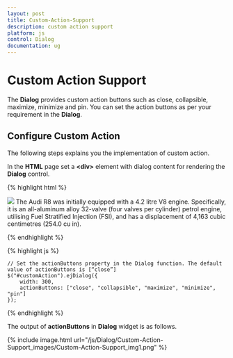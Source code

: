 ```yaml
---
layout: post
title: Custom-Action-Support
description: custom action support
platform: js
control: Dialog
documentation: ug
---
```


# Custom Action Support

The **Dialog** provides custom action buttons such as close, collapsible, maximize, minimize and pin. You can set the action buttons as per your requirement in the **Dialog**.

## Configure Custom Action

The following steps explains you the implementation of custom action. 

In the **HTML** page set a **&lt;div&gt;** element with dialog content for rendering the **Dialog** control. 

{% highlight html %}

<div id="customAction" title="Audi-R8">
   <img src="Content/images/r8-coupe.png" />
   The Audi R8 was initially equipped with a 4.2 litre V8 engine. Specifically, it is an all-aluminum alloy 32-valve (four valves per cylinder) petrol engine, utilising Fuel Stratified Injection (FSI), and has a displacement of 4,163 cubic centimetres (254.0 cu in).
</div>



{% endhighlight %}

{% highlight js %}

    // Set the actionButtons property in the Dialog function. The default value of actionButtons is [“close”]
    $("#customAction").ejDialog({
        width: 300,
        actionButtons: ["close", "collapsible", "maximize", "minimize", "pin"]
    });


{% endhighlight %}

The output of **actionButtons** in **Dialog** widget is as follows.

{% include image.html url="/js/Dialog/Custom-Action-Support_images/Custom-Action-Support_img1.png" %}

